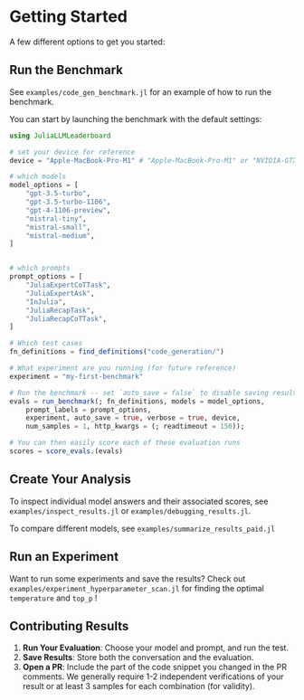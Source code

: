 # Getting Started

A few different options to get you started:

## Run the Benchmark

See `examples/code_gen_benchmark.jl` for an example of how to run the benchmark.

You can start by launching the benchmark with the default settings:

```julia
using JuliaLLMLeaderboard

# set your device for reference
device = "Apple-MacBook-Pro-M1" # "Apple-MacBook-Pro-M1" or "NVIDIA-GTX-1080Ti", broadly "manufacturer-model"

# which models
model_options = [
    "gpt-3.5-turbo",
    "gpt-3.5-turbo-1106",
    "gpt-4-1106-preview",
    "mistral-tiny",
    "mistral-small",
    "mistral-medium",
]


# which prompts
prompt_options = [
    "JuliaExpertCoTTask",
    "JuliaExpertAsk",
    "InJulia",
    "JuliaRecapTask",
    "JuliaRecapCoTTask",
]

# Which test cases
fn_definitions = find_definitions("code_generation/")

# What experiment are you running (for future reference)
experiment = "my-first-benchmark"

# Run the benchmark -- set `auto_save = false` to disable saving results into files
evals = run_benchmark(; fn_definitions, models = model_options,
    prompt_labels = prompt_options,
    experiment, auto_save = true, verbose = true, device,
    num_samples = 1, http_kwargs = (; readtimeout = 150));

# You can then easily score each of these evaluation runs
scores = score_evals.(evals)
```

## Create Your Analysis

To inspect individual model answers and their associated scores, see `examples/inspect_results.jl` or `examples/debugging_results.jl`.

To compare different models, see `examples/summarize_results_paid.jl`

## Run an Experiment

Want to run some experiments and save the results? Check out `examples/experiment_hyperparameter_scan.jl` for finding the optimal `temperature` and `top_p` !

## Contributing Results

1. **Run Your Evaluation**: Choose your model and prompt, and run the test.
2. **Save Results**: Store both the conversation and the evaluation.
3. **Open a PR**: Include the part of the code snippet you changed in the PR comments. We generally require 1-2 independent verifications of your result or at least 3 samples for each combination (for validity).


